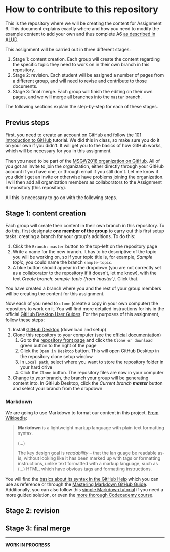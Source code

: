# How to contribute to this repository

This is the repository where we will be creating the content for Assignment 6. This document explains exactly where and how you need to modify the example content to add your own and thus complete A6 [as described in ALUD](https://alud.deusto.es/mod/assign/view.php?id=15863). 

This assignment will be carried out in three different stages:

1. Stage 1: content creation. Each group will create the content regarding the specific topic they need to work on in their own branch in this repository.
2. Stage 2: revision. Each student will be assigned a number of pages from a different group, and will need to revise and contribute to those documents.
3. Stage 3: final merge. Each group will finish the editing on their own pages, and we will merge all branches into the `master` branch.

The following sections explain the step-by-step for each of these stages.

## Previus steps

First, you need to create an account on GitHub and follow the [101 Introduction to GitHub](https://services.github.com/on-demand/intro-to-github/) tutorial. We did this in class, so make sure you do it on your own if you didn't. It will get you to the basics of how GitHub works, which will be necessary for you in this assignment.

Then you need to be part of the [MSGW2018 organization on GitHub](https://github.com/MSGW2018). All of you got an invite to join the organization, either directly through your GitHub account if you have one, or through email if you still don't. Let me know if you didn't get an invite or otherwise have problems joining the organization. I will then add all organization members as collaborators to the Assignment 6 repository (this repository). 

All this is necessary to go on with the following steps.

## Stage 1: content creation

Each group will create their content in their own branch in this repository. To do this, first designate **one member of the group** to carry out this first setup tasks: creating a branch for your group's additions. To do this:

1. Click the `Branch: master` button to the top-left on the repository page
2. Write a name for the new branch. It has to be descriptive of the topic you will be working on, so if your topic title is, for example, _Sample topic_, you could name the branch `sample-topic`.
3. A blue button should appear in the dropdown (you are not correctly set as a collaborator to the repository if it doesn't, let me know), with the text _<i class="fa fa-code-branch"></i> Create branch: sample-topic (from 'master')_. Click that.

<!-- FORK VERSION
1. Fork [the _central_ repository of the assignment](https://github.com/MSGW2018/A6) to your personal account. To do this:
   1. Click the [<i class="fa fa-code-branch"></i> Fork](https://github.com/MSGW2018/A6#fork-destination-box) button to the top-right on the repository page 
   2. Choose your profile picture on the `Where should we fork this repository?` pop-up window
   3. It will take you to your forked repository, with an URL in the form of 
`https://github.com/YOUR-USERNAME/A6`
2. Change the name of the repository to include your group number. To do this:
   1. Click the `Settings` tab 
   2. In the `Repository name` field, change the name to `A6-group0`, where `0` must be your group number. If you were Group 9, for example, your repository should be named `A6-group9`
   3. Click the `Rename` button
3. Add your teammates as collaborators to the repository. To do this:
   1. Click the `Settings` tab if you are not already in the Settings
   2. Select `Collaborators` from the menu on the left
   3. Search your teammates by username and add them

Now all the group members have permission to edit the repository. The following steps will describe the contents present in the repository you forked, and where you need to add your contents and editions. 
-->

You have created a branch where you and the rest of your group members will be creating the content for this assignment. 

Now each of you need to `clone` (create a copy in your own computer) the repository to work on it. You will find more detailed instructions for his in the official  [GitHub Desktop User Guides](https://help.github.com/desktop/guides/getting-started-with-github-desktop/). For the purposes of this assignment, follow these steps:

1. Install [GitHub Desktop](https://desktop.github.com/) (download and setup)
3. Clone this repository to your computer (see the [official documentation](https://help.github.com/desktop/guides/contributing-to-projects/cloning-a-repository-from-github-to-github-desktop/))
	1. Go to the [repository front page](https://github.com/MSGW2018/A6) and click the `Clone or download` green button to the right of the page
	2. Click the `Open in Desktop` button. This will open GitHub Desktop in the repository clone setup window
	5. In `Local path`, select where you want to store the repository folder in your hard drive
	6. Click the `Clone` button. The repository files are now in your computer
3. Change to _your_ branch, the branch your group will be generating content into. In GitHub Desktop, click the _<i class="fa fa-code-branch"></i> Current branch **master**_ button and select your branch from the dropdown




### Markdown

We are going to use Markdown to format our content in this project. [From Wikipedia](https://en.wikipedia.org/wiki/Markdown):

> **Markdown** is a lightweight markup language with plain text formatting syntax.
> 
> (...)
> 
> The key design goal is _readability_ – that the lan guage be readable as-is, without looking like it has been marked up with tags or formatting instructions, unlike text formatted with a markup language, such as (...) HTML, which have obvious tags and formatting instructions. 

You will find the [basics about its syntax in the GitHub Help](https://help.github.com/articles/basic-writing-and-formatting-syntax/) which you can use as reference or through the [Mastering Markdown GitHub Guide](https://guides.github.com/features/mastering-markdown/). Additionally, you can also follow this [simple Markdown tutorial](https://www.markdowntutorial.com/
) if you need a more guided solution, or even the [more thorough Codecademy course](https://www.codecademy.com/courses/web-intermediate-en-Bw3bg/0/1
).

## Stage 2: revision

## Stage 3: final merge

---

**WORK IN PROGRESS**